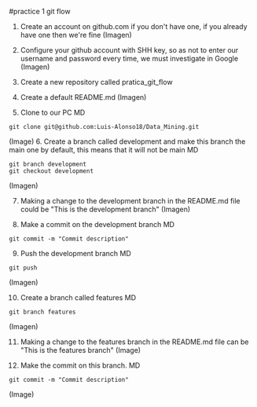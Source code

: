 #practice 1 git flow

1. Create an account on github.com if you don't have one, if you already have one then we're fine
(Imagen)

2. Configure your github account with SHH key, so as not to enter our username and password every time, we must investigate in Google
(Imagen)

3. Create a new repository called pratica_git_flow
4. Create a default README.md
(Imagen)

5. Clone to our PC
MD
```
git clone git@github.com:Luis-Alonso18/Data_Mining.git
```
(Image)
6. Create a branch called development and make this branch the main one by default, this means that it will not be main
MD
```
git branch development
git checkout development
```
(Imagen)

7. Making a change to the development branch in the README.md file could be "This is the development branch"
(Imagen)

8. Make a commit on the development branch
MD
```
git commit -m "Commit description" 
```
9. Push the development branch
MD
```
git push 
```
(Imagen)

10. Create a branch called features
MD
```
git branch features
```
(Imagen)

11. Making a change to the features branch in the README.md file can be "This is the features branch"
(Image)

12. Make the commit on this branch.
MD
```
git commit -m "Commit description" 
```
(Image)